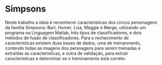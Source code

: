 # Simpsons
Neste trabalho a ideia é reconhecer características dos cincos personagens da família Simpsons: Bart, Homer, Lisa, Meggie e Merge, utilizando um programa na Linguagem Matlab, três tipos de classificadores, e dois métodos de fusão de classificadores. Para o rechecimento de características existem duas bases de dados, uma de treinanmento, contendo todas as imagens dos persnagens para serem treinadas e extraídas as características, e outra de validação, para extrair características e determinar se o treminamento está correto.

